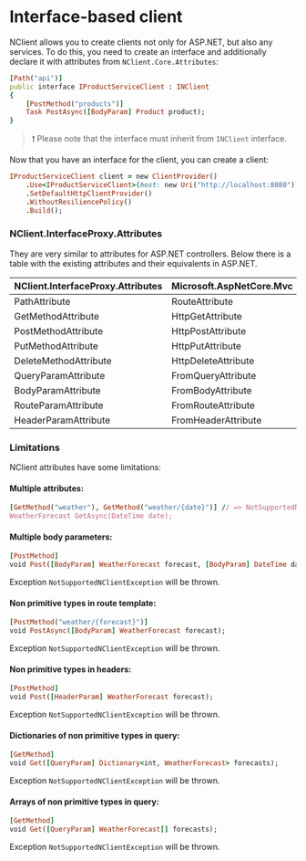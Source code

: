 # Interface-based client
NClient allows you to create clients not only for ASP.NET, but also any services. 
To do this, you need to create an interface and additionally declare it with attributes from `NClient.Core.Attributes`:

```ruby
[Path("api")]
public interface IProductServiceClient : INClient
{
    [PostMethod("products")]
    Task PostAsync([BodyParam] Product product);
}
```

> :exclamation: Please note that the interface must inherit from `INClient` interface.  

Now that you have an interface for the client, you can create a client:
```ruby
IProductServiceClient client = new ClientProvider()
    .Use<IProductServiceClient>(host: new Uri("http://localhost:8080"))
    .SetDefaultHttpClientProvider()
    .WithoutResiliencePolicy()
    .Build();
```

### NClient.InterfaceProxy.Attributes
They are very similar to attributes for ASP.NET controllers. Below there is a table with the existing attributes and their equivalents in ASP.NET.

| NClient.InterfaceProxy.Attributes | Microsoft.AspNetCore.Mvc |
|:----------------------------------|:-------------------------|
| PathAttribute | RouteAttribute |
| GetMethodAttribute | HttpGetAttribute |
| PostMethodAttribute | HttpPostAttribute |
| PutMethodAttribute | HttpPutAttribute |
| DeleteMethodAttribute | HttpDeleteAttribute |
| QueryParamAttribute | FromQueryAttribute |
| BodyParamAttribute | FromBodyAttribute |
| RouteParamAttribute | FromRouteAttribute |
| HeaderParamAttribute | FromHeaderAttribute |

### Limitations
NClient attributes have some limitations:

#### Multiple attributes:
```ruby
[GetMethod("weather"), GetMethod("weather/{date}")] // => NotSupportedNClientException
WeatherForecast GetAsync(DateTime date);
```

#### Multiple body parameters:
```ruby
[PostMethod]
void Post([BodyParam] WeatherForecast forecast, [BodyParam] DateTime date);
```
Exception `NotSupportedNClientException` will be thrown.

#### Non primitive types in route template:
```ruby
[PostMethod("weather/{forecast}")]
void PostAsync([BodyParam] WeatherForecast forecast);
```
Exception `NotSupportedNClientException` will be thrown.

#### Non primitive types in headers:
```ruby
[PostMethod]
void Post([HeaderParam] WeatherForecast forecast);
```
Exception `NotSupportedNClientException` will be thrown.

#### Dictionaries of non primitive types in query:
```ruby
[GetMethod]
void Get([QueryParam] Dictionary<int, WeatherForecast> forecasts);
```
Exception `NotSupportedNClientException` will be thrown.

#### Arrays of non primitive types in query:
```ruby
[GetMethod]
void Get([QueryParam] WeatherForecast[] forecasts);
```
Exception `NotSupportedNClientException` will be thrown.
